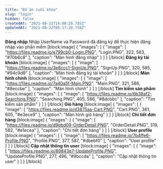 ```yaml
---
title: "Đồ án cuối khóa"
slug: "login"
hidden: false
createdAt: "2021-08-21T14:00:28.785Z"
updatedAt: "2021-08-22T05:17:28.758Z"
---
```

**Đăng nhập** 
Nhập UserName và Password đã đăng ký để thực hiện đăng nhập vào phần mềm
[block:image]
{
  "images": [
    {
      "image": [
        "https://files.readme.io/e799cb0-Login.PNG",
        "Login.PNG",
        322,
        583,
        "#70b6c8"
      ],
      "caption": "Màn hình đăng nhập"
    }
  ]
}
[/block]
**Đăng ký tài khoản** 
[block:image]
{
  "images": [
    {
      "image": [
        "https://files.readme.io/3e8ccc1-SignUp.PNG",
        "SignUp.PNG",
        320,
        585,
        "#94c9d8"
      ],
      "caption": "Màn hình đăng ký tài khoản"
    }
  ]
}
[/block]
**Màn hình chính** 
[block:image]
{
  "images": [
    {
      "image": [
        "https://files.readme.io/7a40a5f-Main.PNG",
        "Main.PNG",
        321,
        586,
        "#8eccbe"
      ],
      "caption": "Màn hình chính"
    }
  ]
}
[/block]
**Tìm kiếm sản phẩm** 
[block:image]
{
  "images": [
    {
      "image": [
        "https://files.readme.io/6b38af2-Searching.PNG",
        "Searching.PNG",
        405,
        586,
        "#8dcbbc"
      ],
      "caption": "Tìm kiếm sản phẩm"
    }
  ]
}
[/block]
**Giỏ hàng** 
[block:image]
{
  "images": [
    {
      "image": [
        "https://files.readme.io/d3875aa-Cart.PNG",
        "Cart.PNG",
        361,
        605,
        "#e3ece9"
      ],
      "caption": "Màn hình giỏ hàng"
    }
  ]
}
[/block]
**Chi tiết đơn hàng** 
[block:image]
{
  "images": [
    {
      "image": [
        "https://files.readme.io/d9ebd09-OrderDetail.PNG",
        "OrderDetail.PNG",
        319,
        582,
        "#e1ecea"
      ],
      "caption": "Chi tiết đơn hàng"
    }
  ]
}
[/block]
**User profile** 
[block:image]
{
  "images": [
    {
      "image": [
        "https://files.readme.io/7b4ffe6-Profile.PNG",
        "Profile.PNG",
        377,
        587,
        "#dbebf0"
      ],
      "caption": "User profile"
    }
  ]
}
[/block]
**Cập nhật thông tin user** 
[block:image]
{
  "images": [
    {
      "image": [
        "https://files.readme.io/89843e7-UpdateProfile.PNG",
        "UpdateProfile.PNG",
        277,
        496,
        "#9bccda"
      ],
      "caption": "Cập nhật thông tin user"
    }
  ]
}
[/block]
